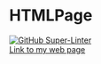 # HTMLPage

[![GitHub Super-Linter](https://github.com/SHH-ICS/html-page-amelia-mohr/workflows/Lint%20Code%20Base/badge.svg)](https://github.com/marketplace/actions/super-linter)
<br>
[Link to my web page](./Unit%201/Unit%201-04/index.html)
